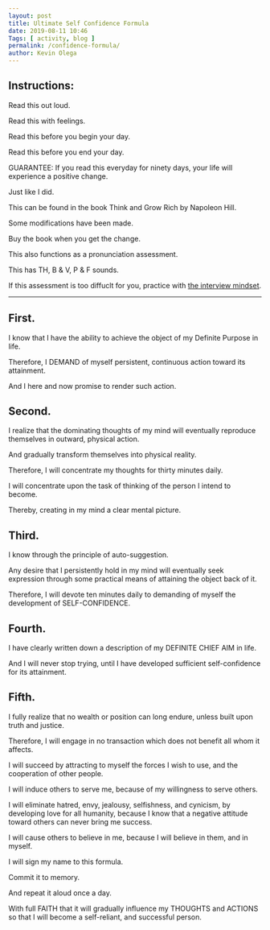 ```yaml
--- 
layout: post 
title: Ultimate Self Confidence Formula
date: 2019-08-11 10:46
Tags: [ activity, blog ]
permalink: /confidence-formula/ 
author: Kevin Olega 
--- 
```

## Instructions:

Read this out loud.

Read this with feelings.

Read this before you begin your day.

Read this before you end your day.

GUARANTEE: If you read this everyday for ninety days, your life will experience a positive change.

Just like I did.

This can be found in the book Think and Grow Rich by Napoleon Hill.

Some modifications have been made.

Buy the book when you get the change.

This also functions as a pronunciation assessment.

This has TH, B & V, P & F sounds.

If this assessment is too diffuclt for you, practice with [the interview mindset](https://callcentertrainingtips.com/interview-mind).

---

## First. 

I know that I have the ability to achieve the object of my Definite Purpose in life. 

Therefore, I DEMAND of myself persistent, continuous action toward its attainment. 

And I here and now promise to render such action.

## Second. 

I realize that the dominating thoughts of my mind will eventually reproduce themselves in outward, physical action. 

And gradually transform themselves into physical reality. 

Therefore, I will concentrate my thoughts for thirty minutes daily.

I will concentrate upon the task of thinking of the person I intend to become. 

Thereby, creating in my mind a clear mental picture.

## Third. 

I know through the principle of auto-suggestion. 

Any desire that I persistently hold in my mind will eventually seek expression through some practical means of attaining the object back of it. 

Therefore, I will devote ten minutes daily to demanding of myself the development of SELF-CONFIDENCE.

## Fourth. 

I have clearly written down a description of my DEFINITE CHIEF AIM in life. 

And I will never stop trying, until I have developed sufficient self-confidence for its attainment.

## Fifth. 

I fully realize that no wealth or position can long endure, unless built upon truth and justice. 

Therefore, I will engage in no transaction which does not benefit all whom it affects. 

I will succeed by attracting to myself the forces I wish to use, and the cooperation of other people. 

I will induce others to serve me, because of my willingness to serve others. 

I will eliminate hatred, envy, jealousy, selfishness, and cynicism, by developing love for all humanity, because I know that a negative attitude toward others can never bring me success. 

I will cause others to believe in me, because I will believe in them, and in myself.

I will sign my name to this formula. 

Commit it to memory. 

And repeat it aloud once a day. 

With full FAITH that it will gradually influence my THOUGHTS and ACTIONS so that I will become a self-reliant, and successful person.